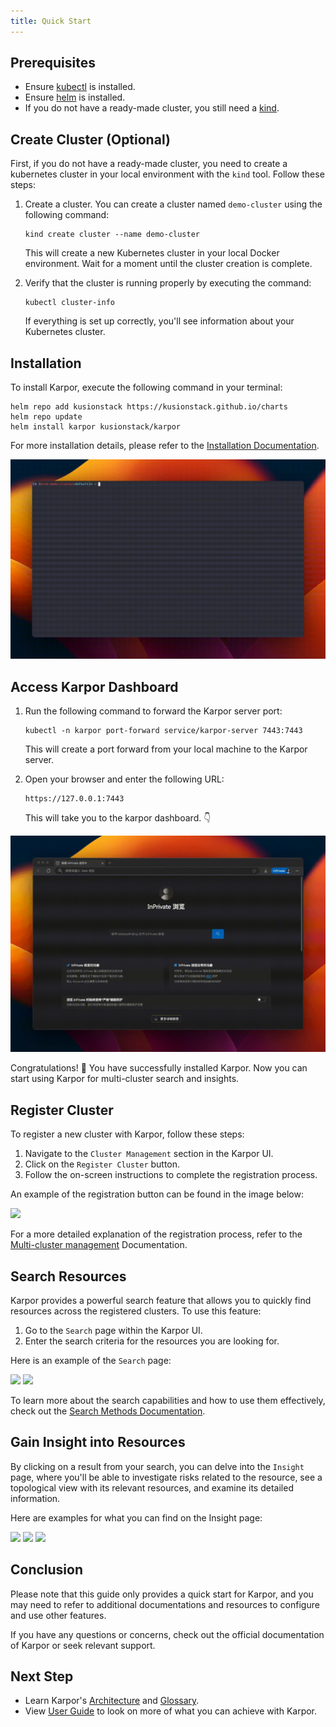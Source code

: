 ```yaml
---
title: Quick Start
---
```

## Prerequisites

* Ensure [kubectl](https://kubernetes.io/docs/tasks/tools/) is installed.
* Ensure [helm](https://helm.sh/docs/intro/install/) is installed.
* If you do not have a ready-made cluster, you still need a [kind](https://kind.sigs.k8s.io/docs/user/quick-start/#installation/).

## Create Cluster (Optional)

First, if you do not have a ready-made cluster, you need to create a kubernetes cluster in your local environment with the `kind` tool. Follow these steps:

1. Create a cluster. You can create a cluster named `demo-cluster` using the following command:
   ```shell
   kind create cluster --name demo-cluster
   ```

   This will create a new Kubernetes cluster in your local Docker environment. Wait for a moment until the cluster creation is complete.
2. Verify that the cluster is running properly by executing the command:
   ```shell
   kubectl cluster-info
   ```

   If everything is set up correctly, you'll see information about your Kubernetes cluster.

## Installation

To install Karpor, execute the following command in your terminal:

```shell
helm repo add kusionstack https://kusionstack.github.io/charts
helm repo update
helm install karpor kusionstack/karpor
```

For more installation details, please refer to the [Installation Documentation](2-installation.md).

![Install](./assets/2-installation/install.gif)

## Access Karpor Dashboard

1. Run the following command to forward the Karpor server port:
   ```shell
   kubectl -n karpor port-forward service/karpor-server 7443:7443
   ```

   This will create a port forward from your local machine to the Karpor server.
2. Open your browser and enter the following URL:
   ```shell
   https://127.0.0.1:7443
   ```

   This will take you to the karpor dashboard. 👇

![Open in Browser](./assets/2-installation/open-in-browser.gif)

Congratulations! 🎉 You have successfully installed Karpor. Now you can start using Karpor for multi-cluster search and insights.

## Register Cluster

To register a new cluster with Karpor, follow these steps:

1. Navigate to the `Cluster Management` section in the Karpor UI.
2. Click on the `Register Cluster` button.
3. Follow the on-screen instructions to complete the registration process.

An example of the registration button can be found in the image below:

![](/karpor/assets/cluster-mng/cluster-mng-register-new-cluster.png)

For a more detailed explanation of the registration process, refer to the [Multi-cluster management](../3-user-guide/2-multi-cluster-management.md) Documentation.

## Search Resources

Karpor provides a powerful search feature that allows you to quickly find resources across the registered clusters. To use this feature:

1. Go to the `Search` page within the Karpor UI.
2. Enter the search criteria for the resources you are looking for.

Here is an example of the `Search` page:

![](/karpor/assets/search/search-auto-complete.png)
![](/karpor/assets/search/search-result.png)

To learn more about the search capabilities and how to use them effectively, check out the [Search Methods Documentation](../5-references/3-search-methods.md).

## Gain Insight into Resources

By clicking on a result from your search, you can delve into the `Insight` page, where you'll be able to investigate risks related to the resource, see a topological view with its relevant resources, and examine its detailed information.

Here are examples for what you can find on the Insight page:

![](/karpor/assets/insight/insight-home.png)
![](/karpor/assets/insight/insight-single-issue.png)
![](/karpor/assets/insight/insight-topology.png)

## Conclusion

Please note that this guide only provides a quick start for Karpor, and you may need to refer to additional documentations and resources to configure and use other features.

If you have any questions or concerns, check out the official documentation of Karpor or seek relevant support.

## Next Step

- Learn Karpor's [Architecture](../concepts/architecture) and [Glossary](../concepts/glossary).
- View [User Guide](../user-guide/multi-cluster-management) to look on more of what you can achieve with Karpor.
